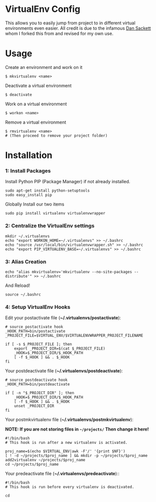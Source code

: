 # VirtualEnv Config


This allows you to easily jump from project to in different virtual environments even easier. All credit is due to the infamous [Dan Sackett](https://github.com/dansackett) whom I forked this from and revised for my own use.


# Usage

Create an environment and work on it

    $ mkvirtualenv <name>
    
Deactivate a virtual environment

    $ deactivate
    
Work on a virtual environment

    $ workon <name>

Remove a virtual environment

    $ rmvirtualenv <name>
    # (Then proceed to remove your project folder)

# Installation

### 1: Install Packages
Install Python PIP (Package Manager) if not already installed.

    sudo apt-get install python-setuptools
    sudo easy_install pip

Globally Install our two items

    sudo pip install virtualenv virtualenvwrapper


### 2: Centralize the VirtualEnv settings

    mkdir ~/.virtualenvs
    echo "export WORKON_HOME=~/.virtualenvs" >> ~/.bashrc
    echo "source /usr/local/bin/virtualenvwrapper.sh" >> ~/.bashrc
    echo "export PIP_VIRTUALENV_BASE=~/.virtualenvs" >> ~/.bashrc

### 3: Alias Creation

    echo "alias mkvirtualenv='mkvirtualenv --no-site-packages --distribute'" >> ~/.bashrc

And Reload!

    source ~/.bashrc

### 4: Setup VirtualEnv Hooks 

Edit your postactivate file (**~/.virtualenvs/postactivate**):

    # source postactivate hook
    _HOOK_PATH=bin/postactivate
    _PROJECT_FILE=$VIRTUAL_ENV/$VIRTUALENVWRAPPER_PROJECT_FILENAME

    if [ -s $_PROJECT_FILE ]; then
        export _PROJECT_DIR=$(cat $_PROJECT_FILE)
        _HOOK=$_PROJECT_DIR/$_HOOK_PATH
        [ -f $_HOOK ] && . $_HOOK
    fi

Your postdeactivate file (**~/.virtualenvs/postdeactivate**):

    # source postdeactivate hook
    _HOOK_PATH=bin/postdeactivate

    if [ -n "$_PROJECT_DIR" ]; then
        _HOOK=$_PROJECT_DIR/$_HOOK_PATH
        [ -f $_HOOK ] && . $_HOOK
        unset _PROJECT_DIR
    fi

Your postmkvirtualenv file (**~/.virtualenvs/postmkvirtualenv**):

**NOTE: If you are not storing files in `~/projects/` Then change it here!**

    #!/bin/bash
    # This hook is run after a new virtualenv is activated.

    proj_name=$(echo $VIRTUAL_ENV|awk -F'/' '{print $NF}')
    [ ! -d ~/projects/$proj_name ] && mkdir -p ~/projects/$proj_name
    add2virtualenv ~/projects/$proj_name
    cd ~/projects/$proj_name

Your predeactivate file (**~/.virtualenvs/predeactivate**)::

    #!/bin/bash
    # This hook is run before every virtualenv is deactivated.

    cd
